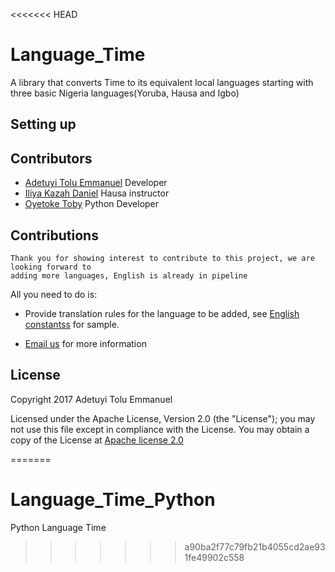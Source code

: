 <<<<<<< HEAD
# Language_Time

A library that converts Time to its equivalent local languages starting with three basic Nigeria languages(Yoruba, Hausa and Igbo) 

## Setting up

## Contributors
* [Adetuyi Tolu Emmanuel](https://twitter.com/AdetuyiTolu) Developer
* [Iliya Kazah Daniel](https://www.facebook.com/iliya.daniel.9843) Hausa instructor
* [Oyetoke Toby](https://facebook.com/oyetoke.toby) Python Developer

## Contributions

	Thank you for showing interest to contribute to this project, we are looking forward to
	adding more languages, English is already in pipeline
All you need to do is:
* Provide translation rules for the language to be added, see [English constantss](nglocaltimes/src/main/java/com/crevation/nglocaltime/english/constantss.java) for sample.

* [Email us](mailto:tolu.adetuyi@gmail.com) for more information
	
## License

   Copyright 2017 Adetuyi Tolu Emmanuel

   Licensed under the Apache License, Version 2.0 (the "License");
   you may not use this file except in compliance with the License.
   You may obtain a copy of the License at [Apache license 2.0](http://www.apache.org/licenses/LICENSE-2.0)

=======
# Language_Time_Python
Python Language Time
>>>>>>> a90ba2f77c79fb21b4055cd2ae931fe49902c558

